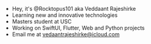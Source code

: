- Hey, it's @Rocktopus101 aka Veddaant Rajeshirke
- Learning new and innovative technologies
- Masters student at USC
- Working on SwiftUI, Flutter, Web and Python projects
- Email me at vedaantrajeshirke@icloud.com

<!---
Rocktopus101/Rocktopus101 is a ✨ special ✨ repository because its `README.md` (this file) appears on your GitHub profile.
You can click the Preview link to take a look at your changes.
--->
